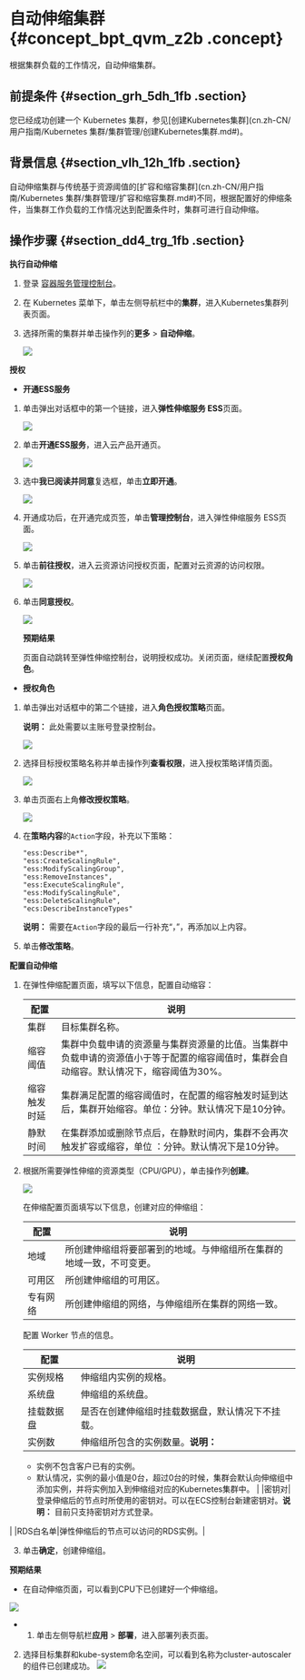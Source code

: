# 自动伸缩集群 {#concept_bpt_qvm_z2b .concept}

根据集群负载的工作情况，自动伸缩集群。

## 前提条件 {#section_grh_5dh_1fb .section}

您已经成功创建一个 Kubernetes 集群，参见[创建Kubernetes集群](cn.zh-CN/用户指南/Kubernetes 集群/集群管理/创建Kubernetes集群.md#)。

## 背景信息 {#section_vlh_12h_1fb .section}

自动伸缩集群与传统基于资源阈值的[扩容和缩容集群](cn.zh-CN/用户指南/Kubernetes 集群/集群管理/扩容和缩容集群.md#)不同，根据配置好的伸缩条件，当集群工作负载的工作情况达到配置条件时，集群可进行自动伸缩。

## 操作步骤 {#section_dd4_trg_1fb .section}

**执行自动伸缩**

1.  登录 [容器服务管理控制台](https://cs.console.aliyun.com)。
2.  在 Kubernetes 菜单下，单击左侧导航栏中的**集群**，进入Kubernetes集群列表页面。
3.  选择所需的集群并单击操作列的**更多** \> **自动伸缩**。

    ![](http://static-aliyun-doc.oss-cn-hangzhou.aliyuncs.com/assets/img/19071/153622606111191_zh-CN.png)


**授权**

-   **开通ESS服务**

1.  单击弹出对话框中的第一个链接，进入**弹性伸缩服务 ESS**页面。

    ![](http://static-aliyun-doc.oss-cn-hangzhou.aliyuncs.com/assets/img/19071/153622606111211_zh-CN.png)

2.  单击**开通ESS服务**，进入云产品开通页。

    ![](http://static-aliyun-doc.oss-cn-hangzhou.aliyuncs.com/assets/img/19071/153622606111263_zh-CN.png)

3.  选中**我已阅读并同意**复选框，单击**立即开通**。

    ![](http://static-aliyun-doc.oss-cn-hangzhou.aliyuncs.com/assets/img/19071/153622606111264_zh-CN.png)

4.  开通成功后，在开通完成页签，单击**管理控制台**，进入弹性伸缩服务 ESS页面。

    ![](http://static-aliyun-doc.oss-cn-hangzhou.aliyuncs.com/assets/img/19071/153622606111265_zh-CN.png) 

5.  单击**前往授权**，进入云资源访问授权页面，配置对云资源的访问权限。

    ![](http://static-aliyun-doc.oss-cn-hangzhou.aliyuncs.com/assets/img/19071/153622606111266_zh-CN.png)

6.  单击**同意授权**。

    ![](http://static-aliyun-doc.oss-cn-hangzhou.aliyuncs.com/assets/img/19071/153622606111267_zh-CN.png)

    **预期结果**

    页面自动跳转至弹性伸缩控制台，说明授权成功。关闭页面，继续配置**授权角色**。

-   **授权角色**

1.  单击弹出对话框中的第二个链接，进入**角色授权策略**页面。

    **说明：** 此处需要以主账号登录控制台。

    ![](http://static-aliyun-doc.oss-cn-hangzhou.aliyuncs.com/assets/img/19071/153622606111261_zh-CN.png)

2.  选择目标授权策略名称并单击操作列**查看权限**，进入授权策略详情页面。

    ![](http://static-aliyun-doc.oss-cn-hangzhou.aliyuncs.com/assets/img/19071/153622606111193_zh-CN.png)

3.  单击页面右上角**修改授权策略**。

    ![](http://static-aliyun-doc.oss-cn-hangzhou.aliyuncs.com/assets/img/19071/153622606211195_zh-CN.png) 

4.  在**策略内容**的`Action`字段，补充以下策略：

    ```
    "ess:Describe*",
    "ess:CreateScalingRule",
    "ess:ModifyScalingGroup",
    "ess:RemoveInstances",
    "ess:ExecuteScalingRule",
    "ess:ModifyScalingRule",
    "ess:DeleteScalingRule",
    "ecs:DescribeInstanceTypes"
    ```

    **说明：** 需要在`Action`字段的最后一行补充“，”，再添加以上内容。

5.  单击**修改策略**。

**配置自动伸缩**

1.  在弹性伸缩配置页面，填写以下信息，配置自动缩容：

    |配置|说明|
    |--|--|
    |集群|目标集群名称。|
    |缩容阈值|集群中负载申请的资源量与集群资源量的比值。当集群中负载申请的资源值小于等于配置的缩容阈值时，集群会自动缩容。默认情况下，缩容阈值为30%。|
    |缩容触发时延|集群满足配置的缩容阈值时，在配置的缩容触发时延到达后，集群开始缩容。单位：分钟。默认情况下是10分钟。|
    |静默时间|在集群添加或删除节点后，在静默时间内，集群不会再次触发扩容或缩容，单位 ：分钟。默认情况下是10分钟。|

2.  根据所需要弹性伸缩的资源类型（CPU/GPU），单击操作列**创建**。

    ![](http://static-aliyun-doc.oss-cn-hangzhou.aliyuncs.com/assets/img/19071/153622606211210_zh-CN.png)

    在伸缩配置页面填写以下信息，创建对应的伸缩组：

    |配置|说明|
    |--|--|
    |地域|所创建伸缩组将要部署到的地域。与伸缩组所在集群的地域一致，不可变更。|
    |可用区|所创建伸缩组的可用区。|
    |专有网络|所创建伸缩组的网络，与伸缩组所在集群的网络一致。|

    配置 Worker 节点的信息。

    |配置|说明|
    |--|--|
    |实例规格|伸缩组内实例的规格。|
    |系统盘|伸缩组的系统盘。|
    |挂载数据盘|是否在创建伸缩组时挂载数据盘，默认情况下不挂载。|
    |实例数|伸缩组所包含的实例数量。**说明：** 

    -   实例不包含客户已有的实例。
    -   默认情况，实例的最小值是0台，超过0台的时候，集群会默认向伸缩组中添加实例，并将实例加入到伸缩组对应的Kubernetes集群中。
|
    |密钥对|登录伸缩后的节点时所使用的密钥对。可以在ECS控制台新建密钥对。**说明：** 目前只支持密钥对方式登录。

|
    |RDS白名单|弹性伸缩后的节点可以访问的RDS实例。|

3.  单击**确定**，创建伸缩组。

**预期结果**

-   在自动伸缩页面，可以看到CPU下已创建好一个伸缩组。

![](http://static-aliyun-doc.oss-cn-hangzhou.aliyuncs.com/assets/img/19071/153622606211273_zh-CN.png) 

-   1.  单击左侧导航栏**应用** \> **部署**，进入部署列表页面。
2.  选择目标集群和kube-system命名空间，可以看到名称为cluster-autoscaler的组件已创建成功。
    ![](http://static-aliyun-doc.oss-cn-hangzhou.aliyuncs.com/assets/img/19071/153622606211276_zh-CN.png)


